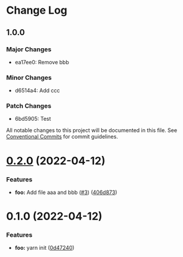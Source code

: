 # Change Log

## 1.0.0

### Major Changes

- ea17ee0: Remove bbb

### Minor Changes

- d6514a4: Add ccc

### Patch Changes

- 6bd5905: Test

All notable changes to this project will be documented in this file.
See [Conventional Commits](https://conventionalcommits.org) for commit guidelines.

# [0.2.0](https://github.com/NotFounds/monorepo-exp/compare/foo@0.1.0...foo@0.2.0) (2022-04-12)

### Features

- **foo:** Add file aaa and bbb ([#3](https://github.com/NotFounds/monorepo-exp/issues/3)) ([406d873](https://github.com/NotFounds/monorepo-exp/commit/406d8737956840dbf494b1b32004ed7a54b45d0b))

# 0.1.0 (2022-04-12)

### Features

- **foo:** yarn init ([0d47240](https://github.com/NotFounds/monorepo-exp/commit/0d47240a3192e901ea9c32f9c258bbce28ddd319))
